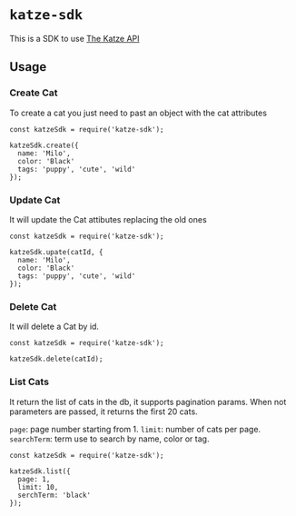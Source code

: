 # `katze-sdk`

This is a SDK to use [The Katze API](https://github.com/RamirezAlex/katze/tree/main/packages/katze-api)
## Usage


### Create Cat

To create a cat you just need to past an object with the cat attributes

```
const katzeSdk = require('katze-sdk');

katzeSdk.create({
  name: 'Milo',
  color: 'Black'
  tags: 'puppy', 'cute', 'wild'
});
```

### Update Cat

It will update the Cat attibutes replacing the old ones

```
const katzeSdk = require('katze-sdk');

katzeSdk.upate(catId, {
  name: 'Milo',
  color: 'Black'
  tags: 'puppy', 'cute', 'wild'
});
```

### Delete Cat 

It will delete a Cat by id.

```
const katzeSdk = require('katze-sdk');

katzeSdk.delete(catId);
```

### List Cats

It return the list of cats in the db, it supports pagination params. When not parameters are passed, it returns the first 20 cats.

`page`: page number starting from 1. 
`limit`: number of cats per page. 
`searchTerm`: term use to search by name, color or tag.
```
const katzeSdk = require('katze-sdk');

katzeSdk.list({
  page: 1,
  limit: 10,
  serchTerm: 'black'
});
```

